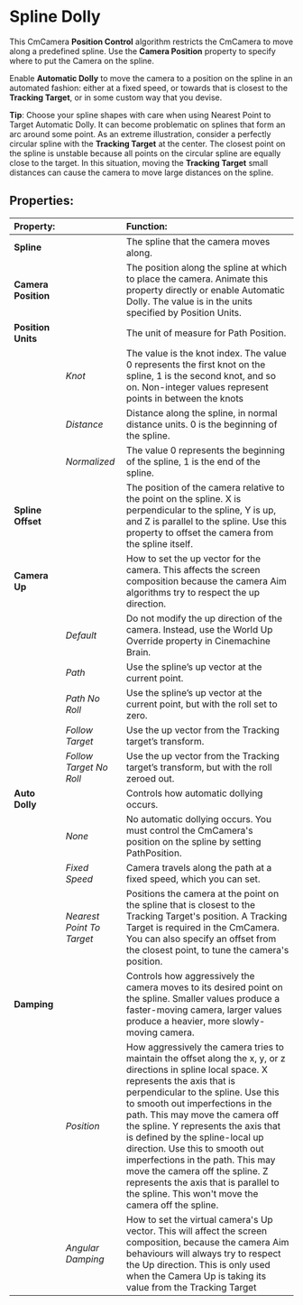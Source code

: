 # Spline Dolly

This CmCamera __Position Control__ algorithm restricts the CmCamera to move along a predefined spline. Use the __Camera Position__ property to specify where to put the Camera on the spline.

Enable __Automatic Dolly__ to move the camera to a position on the spline in an automated fashion: either at a fixed speed, or towards that is closest to the __Tracking Target__, or in some custom way that you devise.

**Tip**: Choose your spline shapes with care when using Nearest Point to Target Automatic Dolly. It can become problematic on splines that form an arc around some point.  As an extreme illustration, consider a perfectly circular spline with the __Tracking Target__ at the center. The closest point on the spline is unstable because all points on the circular spline are equally close to the target. In this situation, moving the __Tracking Target__ small distances can cause the camera to move large distances on the spline.

## Properties:

| **Property:** || **Function:** |
|:---|:---|:---|
| __Spline__ || The spline that the camera moves along.  |
| __Camera Position__ || The position along the spline at which to place the camera. Animate this property directly or enable Automatic Dolly. The value is in the units specified by Position Units. |
| __Position Units__ || The unit of measure for Path Position.  |
| | _Knot_ | The value is the knot index. The value 0 represents the first knot on the spline, 1 is the second knot, and so on. Non-integer values represent points in between the knots |
| | _Distance_ | Distance along the spline, in normal distance units. 0 is the beginning of the spline. |
| | _Normalized_ | The value 0 represents the beginning of the spline, 1 is the end of the spline. |
| __Spline Offset__ || The position of the camera relative to the point on the spline. X is perpendicular to the spline, Y is up, and Z is parallel to the spline. Use this property to offset the camera from the spline itself. |
| __Camera Up__ || How to set the up vector for the camera. This affects the screen composition because the camera Aim algorithms try to respect the up direction. |
| | _Default_ | Do not modify the up direction of the camera. Instead, use the World Up Override property in Cinemachine Brain. |
| | _Path_ | Use the spline’s up vector at the current point. |
| | _Path No Roll_ | Use the spline’s up vector at the current point, but with the roll set to zero. |
| | _Follow Target_ | Use the up vector from the Tracking target’s transform. |
| | _Follow Target No Roll_ | Use the up vector from the Tracking target’s transform, but with the roll zeroed out. |
| __Auto Dolly__ || Controls how automatic dollying occurs. |
| | _None_ | No automatic dollying occurs.  You must control the CmCamera's position on the spline by setting PathPosition. |
| | _Fixed Speed_ | Camera travels along the path at a fixed speed, which you can set. |
| | _Nearest Point To Target_ | Positions the camera at the point on the spline that is closest to the Tracking Target's position.  A Tracking Target is required in the CmCamera.  You can also specify an offset from the closest point, to tune the camera's position. |
| __Damping__ || Controls how aggressively the camera moves to its desired point on the spline.  Smaller values produce a faster-moving camera, larger values produce a heavier, more slowly-moving camera. |
| | _Position_ | How aggressively the camera tries to maintain the offset along the x, y, or z directions in spline local space. X represents the axis that is perpendicular to the spline. Use this to smooth out imperfections in the path. This may move the camera off the spline. Y represents the axis that is defined by the spline-local up direction. Use this to smooth out imperfections in the path. This may move the camera off the spline. Z represents the axis that is parallel to the spline. This won't move the camera off the spline. |
| | _Angular Damping_ | How to set the virtual camera's Up vector.  This will affect the screen composition, because the camera Aim behaviours will always try to respect the Up direction.  This is only used when the Camera Up is taking its value from the Tracking Target |
